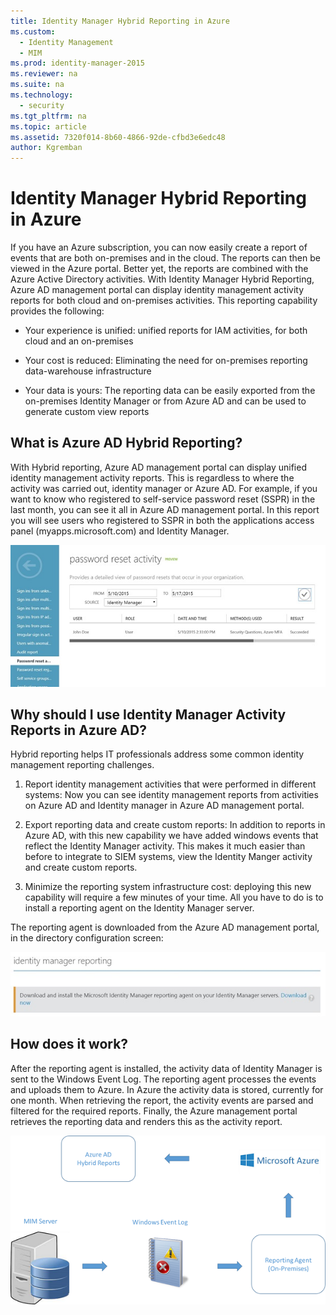 ```yaml
---
title: Identity Manager Hybrid Reporting in Azure
ms.custom: 
  - Identity Management
  - MIM
ms.prod: identity-manager-2015
ms.reviewer: na
ms.suite: na
ms.technology: 
  - security
ms.tgt_pltfrm: na
ms.topic: article
ms.assetid: 7320f014-8b60-4866-92de-cfbd3e6edc48
author: Kgremban
---
```

# Identity Manager Hybrid Reporting in Azure
If you have an Azure subscription, you can now easily create a report of events that are both on-premises and in the cloud. The reports can then be viewed in the Azure portal. Better yet, the reports are combined with the Azure Active Directory activities. With Identity Manager Hybrid Reporting, Azure AD management portal can display identity management activity reports for both cloud and on-premises activities. This reporting capability provides the following:

-   Your experience is unified: unified reports for IAM activities, for both cloud and an on-premises

-   Your cost is reduced: Eliminating the need for on-premises reporting data-warehouse infrastructure

-   Your data is yours: The reporting data can be easily exported from the on-premises Identity Manager or from Azure AD and can be used to generate custom view reports

## What is Azure AD Hybrid Reporting?
With Hybrid reporting, Azure AD management portal can display unified identity management activity reports. This is regardless to where the activity was carried out, identity manager or Azure AD. For example, if you want to know who registered to self-service password reset (SSPR) in the last month, you can see it all in Azure AD management portal. In this report you will see users who registered to SSPR in both the applications access panel (myapps.microsoft.com) and Identity Manager.

![](../Image/MIM_Hybrid_passwordreset.jpg)

## Why should I use Identity Manager Activity Reports in Azure AD?
Hybrid reporting helps IT professionals address some common identity management reporting challenges.

1.  Report identity management activities that were performed in different systems: Now you can see identity management reports from activities on Azure AD and Identity manager in Azure AD management portal.

2.  Export reporting data and create custom reports: In addition to reports in Azure AD, with this new capability we have added windows events that reflect the Identity Manager activity. This makes it much easier than before to integrate to SIEM systems, view the Identity Manger activity and create custom reports.

3.  Minimize the reporting system infrastructure cost: deploying this new capability will require a few minutes of your time. All you have to do is to install a reporting agent on the Identity Manager server.

The reporting agent is downloaded from the Azure AD management portal, in the directory configuration screen:

![](../Image/MIM_Hybrid_downloadReportAgent.jpg)

## How does it work?
After the reporting agent is installed, the activity data of Identity Manager is sent to the Windows Event Log. The reporting agent processes the events and uploads them to Azure. In Azure the activity data is stored, currently for one month. When retrieving the report, the activity events are parsed and filtered for the required reports. Finally, the Azure management portal retrieves the reporting data and renders this as the activity report.

![](../Image/MIM_Hybrid_howitworks.png)

